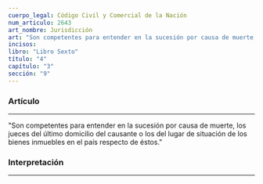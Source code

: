```yaml
---
cuerpo_legal: Código Civil y Comercial de la Nación
num_articulo: 2643
art_nombre: Jurisdicción
art: "Son competentes para entender en la sucesión por causa de muerte, los jueces del último domicilio del causante o los del lugar de situación de los bienes inmuebles en el país respecto de éstos."
incisos: 
libro: "Libro Sexto"
título: "4"
capítulo: "3"
sección: "9"
---
```

### Artículo
---
"Son competentes para entender en la sucesión por causa de muerte, los jueces del último domicilio del causante o los del lugar de situación de los bienes inmuebles en el país respecto de éstos."


### Interpretación
---
